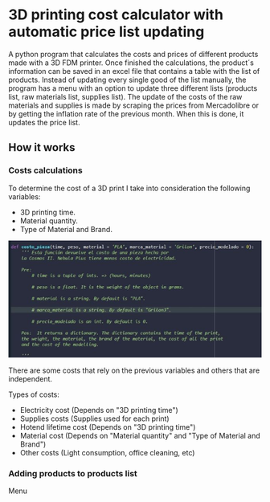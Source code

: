 
# 3D printing cost calculator with automatic price list updating

A python program that calculates the costs and prices of different products made with a 3D FDM printer. 
Once finished the calculations, the product´s information can be saved in an excel file that contains a table with the list of products. Instead of updating every single good of
the list manually, the program has a menu with an option to update three different lists (products list, raw materials list, supplies list). 
The update of the costs of the raw materials and supplies is made by scraping the prices from Mercadolibre or by getting the inflation rate of the previous month. When this is done, it updates
the price list.


## How it works

### Costs calculations
To determine the cost of a 3D print I take into consideration the following variables:

- 3D printing time.
- Material quantity. 
- Type of Material and Brand.

![](https://github.com/ferbonve/3D-Printing-Project/blob/main/images/costo_pieza.jpg)


There are some costs that rely on the previous variables and others that are independent. 

Types of costs:

- Electricity cost (Depends on "3D printing time")
- Supplies costs (Supplies used for each print)
- Hotend lifetime cost (Depends on "3D printing time")
- Material cost (Depends on "Material quantity" and "Type of Material and Brand") 
- Other costs (Light consumption, office cleaning, etc)

### Adding products to products list 


Menu


 

